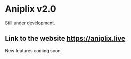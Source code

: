 # Aniplix v2.0
Still under development.

## Link to the website https://aniplix.live



New features coming soon.
